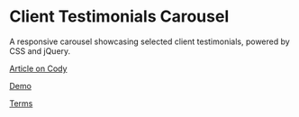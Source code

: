 Client Testimonials Carousel
=========

A responsive carousel showcasing selected client testimonials, powered by CSS and jQuery.

[Article on Cody](http://codyhouse.co/gem/client-testimonials-carousel/)

[Demo](http://codyhouse.co/demo/client-testimonials-carousel/index.html)
 
[Terms](http://codyhouse.co/terms/)
